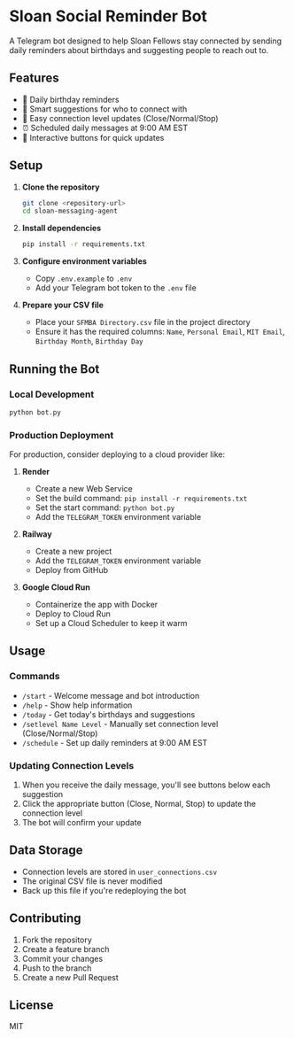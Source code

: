 # Sloan Social Reminder Bot

A Telegram bot designed to help Sloan Fellows stay connected by sending daily reminders about birthdays and suggesting people to reach out to.

## Features

- 🎂 Daily birthday reminders
- 👋 Smart suggestions for who to connect with
- 🔄 Easy connection level updates (Close/Normal/Stop)
- ⏰ Scheduled daily messages at 9:00 AM EST
- 📱 Interactive buttons for quick updates

## Setup

1. **Clone the repository**
   ```bash
   git clone <repository-url>
   cd sloan-messaging-agent
   ```

2. **Install dependencies**
   ```bash
   pip install -r requirements.txt
   ```

3. **Configure environment variables**
   - Copy `.env.example` to `.env`
   - Add your Telegram bot token to the `.env` file

4. **Prepare your CSV file**
   - Place your `SFMBA Directory.csv` file in the project directory
   - Ensure it has the required columns: `Name`, `Personal Email`, `MIT Email`, `Birthday Month`, `Birthday Day`

## Running the Bot

### Local Development

```bash
python bot.py
```

### Production Deployment

For production, consider deploying to a cloud provider like:

1. **Render**
   - Create a new Web Service
   - Set the build command: `pip install -r requirements.txt`
   - Set the start command: `python bot.py`
   - Add the `TELEGRAM_TOKEN` environment variable

2. **Railway**
   - Create a new project
   - Add the `TELEGRAM_TOKEN` environment variable
   - Deploy from GitHub

3. **Google Cloud Run**
   - Containerize the app with Docker
   - Deploy to Cloud Run
   - Set up a Cloud Scheduler to keep it warm

## Usage

### Commands

- `/start` - Welcome message and bot introduction
- `/help` - Show help information
- `/today` - Get today's birthdays and suggestions
- `/setlevel Name Level` - Manually set connection level (Close/Normal/Stop)
- `/schedule` - Set up daily reminders at 9:00 AM EST

### Updating Connection Levels

1. When you receive the daily message, you'll see buttons below each suggestion
2. Click the appropriate button (Close, Normal, Stop) to update the connection level
3. The bot will confirm your update

## Data Storage

- Connection levels are stored in `user_connections.csv`
- The original CSV file is never modified
- Back up this file if you're redeploying the bot

## Contributing

1. Fork the repository
2. Create a feature branch
3. Commit your changes
4. Push to the branch
5. Create a new Pull Request

## License

MIT
